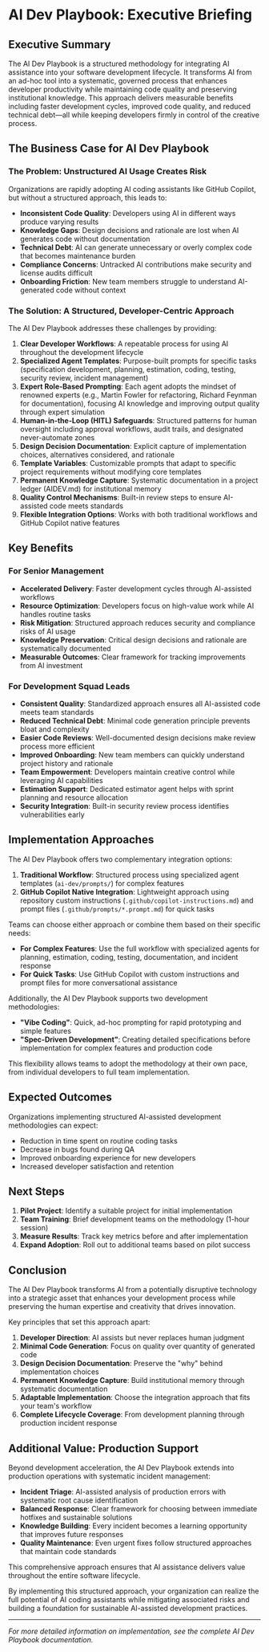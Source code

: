 # AI Dev Playbook: Executive Briefing

## Executive Summary

The AI Dev Playbook is a structured methodology for integrating AI assistance into your software development lifecycle. It transforms AI from an ad-hoc tool into a systematic, governed process that enhances developer productivity while maintaining code quality and preserving institutional knowledge. This approach delivers measurable benefits including faster development cycles, improved code quality, and reduced technical debt—all while keeping developers firmly in control of the creative process.

## The Business Case for AI Dev Playbook

### The Problem: Unstructured AI Usage Creates Risk

Organizations are rapidly adopting AI coding assistants like GitHub Copilot, but without a structured approach, this leads to:

- **Inconsistent Code Quality**: Developers using AI in different ways produce varying results
- **Knowledge Gaps**: Design decisions and rationale are lost when AI generates code without documentation
- **Technical Debt**: AI can generate unnecessary or overly complex code that becomes maintenance burden
- **Compliance Concerns**: Untracked AI contributions make security and license audits difficult
- **Onboarding Friction**: New team members struggle to understand AI-generated code without context

### The Solution: A Structured, Developer-Centric Approach

The AI Dev Playbook addresses these challenges by providing:

1. **Clear Developer Workflows**: A repeatable process for using AI throughout the development lifecycle
2. **Specialized Agent Templates**: Purpose-built prompts for specific tasks (specification development, planning, estimation, coding, testing, security review, incident management)
3. **Expert Role-Based Prompting**: Each agent adopts the mindset of renowned experts (e.g., Martin Fowler for refactoring, Richard Feynman for documentation), focusing AI knowledge and improving output quality through expert simulation
4. **Human-in-the-Loop (HITL) Safeguards**: Structured patterns for human oversight including approval workflows, audit trails, and designated never-automate zones
4. **Design Decision Documentation**: Explicit capture of implementation choices, alternatives considered, and rationale
5. **Template Variables**: Customizable prompts that adapt to specific project requirements without modifying core templates
6. **Permanent Knowledge Capture**: Systematic documentation in a project ledger (AIDEV.md) for institutional memory
7. **Quality Control Mechanisms**: Built-in review steps to ensure AI-assisted code meets standards
8. **Flexible Integration Options**: Works with both traditional workflows and GitHub Copilot native features

## Key Benefits

### For Senior Management

- **Accelerated Delivery**: Faster development cycles through AI-assisted workflows
- **Resource Optimization**: Developers focus on high-value work while AI handles routine tasks
- **Risk Mitigation**: Structured approach reduces security and compliance risks of AI usage
- **Knowledge Preservation**: Critical design decisions and rationale are systematically documented
- **Measurable Outcomes**: Clear framework for tracking improvements from AI investment

### For Development Squad Leads

- **Consistent Quality**: Standardized approach ensures all AI-assisted code meets team standards
- **Reduced Technical Debt**: Minimal code generation principle prevents bloat and complexity
- **Easier Code Reviews**: Well-documented design decisions make review process more efficient
- **Improved Onboarding**: New team members can quickly understand project history and rationale
- **Team Empowerment**: Developers maintain creative control while leveraging AI capabilities
- **Estimation Support**: Dedicated estimator agent helps with sprint planning and resource allocation
- **Security Integration**: Built-in security review process identifies vulnerabilities early

## Implementation Approaches

The AI Dev Playbook offers two complementary integration options:

1. **Traditional Workflow**: Structured process using specialized agent templates (`ai-dev/prompts/`) for complex features
2. **GitHub Copilot Native Integration**: Lightweight approach using repository custom instructions (`.github/copilot-instructions.md`) and prompt files (`.github/prompts/*.prompt.md`) for quick tasks

Teams can choose either approach or combine them based on their specific needs:

- **For Complex Features**: Use the full workflow with specialized agents for planning, estimation, coding, testing, documentation, and incident response
- **For Quick Tasks**: Use GitHub Copilot with custom instructions and prompt files for more conversational assistance

Additionally, the AI Dev Playbook supports two development methodologies:

- **"Vibe Coding"**: Quick, ad-hoc prompting for rapid prototyping and simple features
- **"Spec-Driven Development"**: Creating detailed specifications before implementation for complex features and production code

This flexibility allows teams to adopt the methodology at their own pace, from individual developers to full team implementation.

## Expected Outcomes

Organizations implementing structured AI-assisted development methodologies can expect:

- Reduction in time spent on routine coding tasks
- Decrease in bugs found during QA
- Improved onboarding experience for new developers
- Increased developer satisfaction and retention

## Next Steps

1. **Pilot Project**: Identify a suitable project for initial implementation
2. **Team Training**: Brief development teams on the methodology (1-hour session)
3. **Measure Results**: Track key metrics before and after implementation
4. **Expand Adoption**: Roll out to additional teams based on pilot success

## Conclusion

The AI Dev Playbook transforms AI from a potentially disruptive technology into a strategic asset that enhances your development process while preserving the human expertise and creativity that drives innovation. 

Key principles that set this approach apart:

1. **Developer Direction**: AI assists but never replaces human judgment
2. **Minimal Code Generation**: Focus on quality over quantity of generated code
3. **Design Decision Documentation**: Preserve the "why" behind implementation choices
4. **Permanent Knowledge Capture**: Build institutional memory through systematic documentation
5. **Adaptable Implementation**: Choose the integration approach that fits your team's workflow
6. **Complete Lifecycle Coverage**: From development planning through production incident response

## Additional Value: Production Support

Beyond development acceleration, the AI Dev Playbook extends into production operations with systematic incident management:

- **Incident Triage**: AI-assisted analysis of production errors with systematic root cause identification
- **Balanced Response**: Clear framework for choosing between immediate hotfixes and sustainable solutions
- **Knowledge Building**: Every incident becomes a learning opportunity that improves future responses
- **Quality Maintenance**: Even urgent fixes follow structured approaches that maintain code standards

This comprehensive approach ensures that AI assistance delivers value throughout the entire software lifecycle.

By implementing this structured approach, your organization can realize the full potential of AI coding assistants while mitigating associated risks and building a foundation for sustainable AI-assisted development practices.

---

*For more detailed information on implementation, see the complete AI Dev Playbook documentation.*
